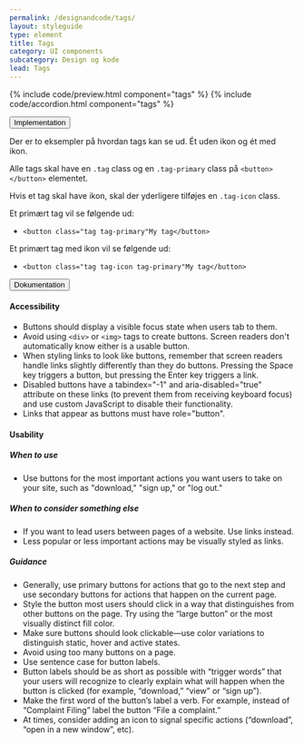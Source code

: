 ```yaml
---
permalink: /designandcode/tags/
layout: styleguide
type: element
title: Tags
category: UI components
subcategory: Design og kode
lead: Tags
---
```


{% include code/preview.html component="tags" %}
{% include code/accordion.html component="tags" %}
<div class="accordion-bordered">
  <button class="button-unstyled accordion-button"
    aria-expanded="false" aria-controls="tags-code-documentation">
    Implementation
  </button>
  <div id="tags-code-documentation" class="accordion-content">
    <p>Der er to eksempler på hvordan tags kan se ud. Ét uden ikon og ét med ikon.</p>
    <p>Alle tags skal have en <code>.tag</code> class og en <code>.tag-primary</code> class på <code>&lt;button&gt;&lt;/button&gt;</code> elementet.</p>
    <p>Hvis et tag skal have ikon, skal der yderligere tilføjes en <code>.tag-icon</code> class.</p>
    <p></p>
    <p>Et primært tag vil se følgende ud:</p>
    <ul>
      <li><code>&lt;button class="tag tag-primary"My tag&lt;/button&gt;</code></li>
    </ul>
    <p>Et primært tag med ikon vil se følgende ud:</p>
    <ul>
      <li><code>&lt;button class="tag tag-icon tag-primary"My tag&lt;/button&gt;</code></li>
    </ul>
  </div>
</div>
<div class="accordion-bordered">
  <button class="button-unstyled accordion-button"
      aria-expanded="true" aria-controls="accordion-bordered-docs">
    Dokumentation
  </button>
  <div id="accordion-bordered-docs" aria-hidden="false" class="accordion-content">
    <h4 class="heading">Accessibility</h4>
    <ul class="content-list">
      <li>Buttons should display a visible focus state when users tab to them.</li>
      <li>Avoid using <code>&lt;div&gt;</code> or <code>&lt;img&gt;</code> tags to create buttons. Screen readers don't automatically know either is a usable button.</li>
      <li>When styling links to look like buttons, remember that screen readers handle links slightly differently than they do buttons. Pressing the Space key triggers a button, but pressing the Enter key triggers a link.</li>
      <li>Disabled buttons have a tabindex="-1" and aria-disabled="true" attribute on these links (to prevent them from receiving keyboard focus) and use custom JavaScript to disable their functionality.</li>
      <li>Links that appear as buttons must have role="button".</li>
    </ul>
    <h4 class="heading">Usability</h4>
    <h5>When to use</h5>
    <ul class="content-list">
      <li>Use buttons for the most important actions you want users to take on your site, such as "download," "sign up," or "log out."</li>
    </ul>
    <h5>When to consider something else</h5>
    <ul class="content-list">
      <li>If you want to lead users between pages of a website. Use links instead.</li>
      <li>Less popular or less important actions may be visually styled as links.</li>
    </ul>
    <h5>Guidance</h5>
    <ul class="content-list">
      <li>Generally, use primary buttons for actions that go to the next step and use secondary buttons for actions that happen on the current page.</li>
      <li>Style the button most users should click in a way that distinguishes from other buttons on the page. Try using the  “large button” or the most visually distinct fill color.</li>
      <li>Make sure buttons should look clickable—use color variations to distinguish static, hover and active states.</li>
      <li>Avoid using too many buttons on a page.</li>
      <li>Use sentence case for button labels. </li>
      <li>Button labels should be as short as possible with “trigger words” that your users will recognize to clearly explain what will happen when the button is clicked (for example, “download,” “view” or “sign up”).</li>
      <li>Make the first word of the button’s label a verb. For example, instead of “Complaint Filing” label the button “File a complaint.”</li>
      <li>At times, consider adding an icon to signal specific actions (“download”, “open in a new window”, etc). </li>
    </ul>
  </div>
</div>
